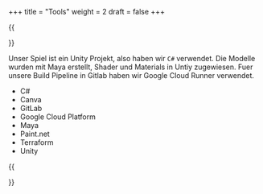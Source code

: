 +++
title = "Tools"
weight = 2
draft = false 
+++

{{<section title="Tools">}}

Unser Spiel ist ein Unity Projekt, also haben wir `C#` verwendet.
Die Modelle wurden mit Maya erstellt, Shader und Materials in Untiy zugewiesen.
Fuer unsere Build Pipeline in Gitlab haben wir Google Cloud Runner verwendet.

- C#
- Canva
- GitLab
- Google Cloud Platform
- Maya
- Paint.net
- Terraform
- Unity

{{</section>}}

